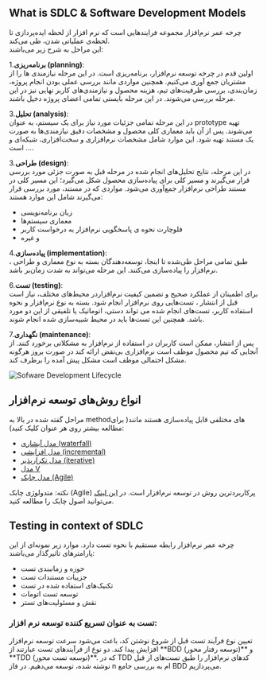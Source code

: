 ## What is SDLC & Software Development Models
<p> چرخه عمر نرم‌افزار مجموعه فرایندهایی است که نرم افزار از لحظه ایده‌پردازی تا لحظه‌ی عملیاتی شدن، طی می‌کند. <br>
این مراحل به شرح زیر می‌باشند:
  
1.**برنامه‌ریزی (planning)**: <br> اولین قدم در چرخه توسعه نرم‌افزار، برنامه‌ریزی است. در این مرحله نیازمندی ها را از مشتریان جمع آوری می‌کنیم. همچنین مواردی مانند بررسی عملی بودن انجام پروژه، زمان‌بندی، بررسی ظرفیت‌های تیم، هزینه محصول و نیازمندی‌های کاربر نهایی نیز در این مرحله بررسی می‌شوند. در این مرحله بایستی تمامی اعضای  پروژه دخیل باشند.

3.**تحلیل (analysis)**: <br> در این مرحله تمامی جزئیات مورد نیاز برای یک سیستم، به عنوان prototype تهیه می‌شوند. پس از آن  باید معماری کلی محصول و مشخصات دقیق نیازمندی‌ها به صورت یک مستند تهیه شود. این موارد شامل مشخصات نرم‌افزاری و سخت‌افزاری، شبکه‌ای و … است.

3.**طراحی (design)**: <br> در این مرحله، نتایج تحلیل‌های انجام شده در مرحله قبل به صورت جزئی‌ مورد بررسی قرار می‌گیرند و مسیر کلی برای پیاده‌سازی محصول شکل می‌گیرد؛ این مسیر کلی در مستند طراحی نرم‌افزار جمع‌آوری می‌شود. مواردی که در مستند، مورد بررسی قرار می‌گیرند شامل این موارد هستند:
  
- زبان برنامه‌نویسی
- معماری سیستم‌ها
- فلوچارت نحوه ی پاسخگویی نرم‌افزار به درخواست کاربر
- و غیره
  
4.**پیاده‌سازی (implementation)**: <br>
طبق تمامی مراحل طی‌شده تا اینجا، توسعه‌دهندگان بسته به نوع معماری و طراحی ، نرم‌افزار را پیاده‌سازی می‌کنند. این مرحله می‌تواند به شدت زمان‌بر باشد.

6.**تست (testing)**: <br>
برای اطمینان از عملکرد صحیح و تضمین کیفیت نرم‌افزاردر محیط‌های مختلف، نیاز است قبل از انتشار ، تست‌هایی روی نرم‌افزار انجام شود. بسته به نوع نرم‌افزار  و نحوه استفاده کاربر،  تست‌های انجام شده می تواند دستی، اتوماتیک یا تلفیقی از این دو مورد باشد. همچنین این تست‌ها باید در محیط شبیه‌سازی شده انجام شوند.

7.**نگهداری (maintenance)**: <br>
پس از انتشار، ممکن است کاربران در استفاده از نرم‌افزار به مشکلاتی برخورد کنند. از آنجایی که تیم محصول موظف است نرم‌افزاری  بی‌نقض ارائه کند در صورت بروز هرگونه مشکل احتمالی موظف است مشکل پیش آمده را برطرف کند. <br>
</p>

![Sofware Development Lifecycle](https://www.weetechsolution.com/wp-content/uploads/2022/12/Software-Development-Life-Cycle.png) <br>

## انواع روش‌های توسعه نرم‌افزار


<p>
مراحل گفته شده در بالا به method‌های مختلفی قابل پیاده‌سازی هستند مانند( برای مطالعه بیشتر روی هر عنوان کلیک کنید):

- [مدل آبشاری (waterfall)](https://cdn15.git.ir/03/Udemy%20SDLC%202022%20Software%20Development%20Life%20Cycle%20SDLC-git.ir/022-What%20is%20Waterfall%20Model-git.ir.mp4)
- [مدل افزایشی (incremental)](https://cdn15.git.ir/03/Udemy%20SDLC%202022%20Software%20Development%20Life%20Cycle%20SDLC-git.ir/025-What%20is%20Incremental%20Model-git.ir.mp4)
- [مدل تکرارپذیر (iterative)](https://cdn15.git.ir/03/Udemy%20SDLC%202022%20Software%20Development%20Life%20Cycle%20SDLC-git.ir/028-What%20is%20Iterative%20Model-git.ir.mp4)
- [مدل V](https://cdn15.git.ir/03/Udemy%20SDLC%202022%20Software%20Development%20Life%20Cycle%20SDLC-git.ir/031-What%20is%20V%20Model-git.ir.mp4)
- [مدل چابک (Agile)](https://cdn15.git.ir/03/Udemy%20SDLC%202022%20Software%20Development%20Life%20Cycle%20SDLC-git.ir/038-What%20is%20Agile%20Model-git.ir.mp4)
</p>
<p>

  نکته: متدولوژی چابک (Agile) پرکاربردترین روش در توسعه نرم‌افزار است. در 
  [این لینک](https://agilemanifesto.org/iso/pr/manifesto.html)
  می‌توانید اصول چابک را مطالعه کنید.
</p>

## Testing in context of SDLC

<p>
چرخه عمر نرم‌افزار رابطه مستقیم با نحوه تست دارد. موارد زیر نمونه‌ای از این پارامترهای تاثیرگذار می‌باشند: 

- حوزه و زمانبندی تست
- جزییات مستندات تست
- تکنیک‌های استفاده شده در تست
- توسعه تست اتومات
- نقش و مسئولیت‌های تستر

</p>

###  تست به عنوان تسریع کننده توسعه نرم افزار:

<p>
تعیین نوع فرآیند تست قبل از شروع نوشتن کد، باعث می‌شود سرعت توسعه نرم‌افزار افزایش پیدا کند. دو نوع از فرآیندهای تست عبارتند از
 **BDD 
 (توسعه رفتار محور)**
و
**TDD
 (توسعه تست محور)**.
که در
 TDD 
 کدهای نرم‌افزار را طبق تست‌های از قبل نوشته شده، توسعه می‌دهیم.
 در فاز 
 n
 ام به بررسی جامع
  BDD 
  می‌پردازیم.

</p>










